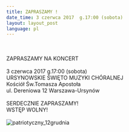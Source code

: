 ```yaml
---
title: ZAPRASZAMY !
date_time: 3 czerwca 2017  g.17:00 (sobota)
layout: layout_post
language: pl
---
```

<br>
<br>
ZAPRASZAMY NA KONCERT
<br>
<br> 
3 czerwca 2017  g.17:00 (sobota)
<br>
URSYNOWSKIE ŚWIĘTO MUZYKI CHÓRALNEJ
<br>
Kościół Św.Tomasza Apostoła<br>
ul. Dereniowa 12 Warszawa-Ursynów
<br>
<br> 
SERDECZNIE ZAPRASZAMY!<br>
WSTĘP WOLNY!
<br>
<br>
<img src="/img/posters/Ursynów-baner2017.jpg" alt="patriotyczny_12grudnia">
